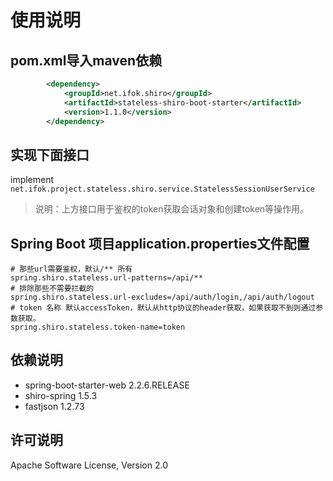 # 使用说明

## pom.xml导入maven依赖
```xml
        <dependency>
            <groupId>net.ifok.shiro</groupId>
            <artifactId>stateless-shiro-boot-starter</artifactId>
            <version>1.1.0</version>
        </dependency>
```
## 实现下面接口
implement 
`net.ifok.project.stateless.shiro.service.StatelessSessionUserService`
> 说明：上方接口用于鉴权的token获取会话对象和创建token等操作用。
## Spring Boot 项目application.properties文件配置

```properties
# 那些url需要鉴权，默认/** 所有
spring.shiro.stateless.url-patterns=/api/**
# 排除那些不需要拦截的
spring.shiro.stateless.url-excludes=/api/auth/login,/api/auth/logout
# token 名称 默认accessToken，默认从http协议的header获取，如果获取不到则通过参数获取。
spring.shiro.stateless.token-name=token
```

## 依赖说明
- spring-boot-starter-web 2.2.6.RELEASE
- shiro-spring 1.5.3
- fastjson 1.2.73

## 许可说明
Apache Software License, Version 2.0